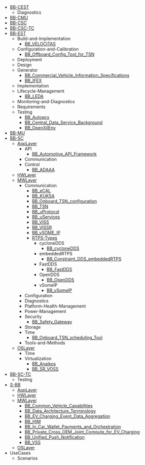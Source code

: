 - [BB-CEST](/BB-CEST/README.md)
    - Diagnostics
- [BB-CMU](/BB-CMU/README.md)
- [BB-CSC](/BB-CSC/README.md)
- [BB-CSC-TC](/BB-CSC-TC/README.md)
- [BB-EST](/BB-EST/README.md)
    - Build-and-Implementation
        - [BB_VELOCITAS](/BB-EST/Build-and-Implementation/BB_VELOCITAS.md)
    - Configuration-and-Calibration
        - [BB_Offboard_Config_Tool_for_TSN](/BB-EST/Configuration-and-Calibration/BB_Offboard_Config_Tool_for_TSN.md)
    - Deployment
    - Design
    - Generator
        - [BB_Commercial_Vehicle_Information_Specifications](/BB-EST/Generator/BB_Commercial_Vehicle_Information_Specifications.md)
        - [BB_IFEX](/BB-EST/Generator/BB_IFEX.md)
    - Implementation
    - Lifecycle-Management
        - [BB_LEDA](/BB-EST/Lifecycle-Management/BB_LEDA.md)
    - Monitoring-and-Diagnostics
    - Requirements
    - Testing
        - [BB_Autowrx](/BB-EST/Testing/BB_Autowrx.md)
        - [BB_Central_Data_Service_Background](/BB-EST/Testing/BB_Central_Data_Service_Background.md)
        - [BB_OpenXilEnv](/BB-EST/Testing/BB_OpenXilEnv.md)
- [BB-MU](/BB-MU/README.md)
- [BB-SC](/BB-SC/README.md)
    - [AppLayer](/BB-SC/AppLayer/README.md)
        - API
            - [BB_Automotive_API_Framework](/BB-SC/AppLayer/API/BB_Automotive_API_Framework.md)
        - Communication
        - Control
            - [BB_ADAAA](/BB-SC/AppLayer/Control/BB_ADAAA.md)
    - [HWLayer](/BB-SC/HWLayer/README.md)
    - [MWLayer](/BB-SC/MWLayer/README.md)
        - Communication
            - [BB_eCAL](/BB-SC/MWLayer/Communication/BB_eCAL.md)
            - [BB_KUKSA](/BB-SC/MWLayer/Communication/BB_KUKSA.md)
            - [BB_Onboard_TSN_configuration](/BB-SC/MWLayer/Communication/BB_Onboard_TSN_configuration.md)
            - [BB_TSN](/BB-SC/MWLayer/Communication/BB_TSN.md)
            - [BB_uProtocol](/BB-SC/MWLayer/Communication/BB_uProtocol.md)
            - [BB_uServices](/BB-SC/MWLayer/Communication/BB_uServices.md)
            - [BB_VISS](/BB-SC/MWLayer/Communication/BB_VISS.md)
            - [BB_VISSR](/BB-SC/MWLayer/Communication/BB_VISSR.md)
            - [BB_vSOME_IP](/BB-SC/MWLayer/Communication/BB_vSOME_IP.md)
            - [RTPS-Types](/BB-SC/MWLayer/Communication/RTPS-Types/RTPS-Types.md)
                - cycloneDDS
                    - [BB_cycloneDDS](/BB-SC/MWLayer/Communication/RTPS-Types/cycloneDDS/BB_cycloneDDS.md)
                - embeddedRTPS
                    - [BB_Constraint_DDS_embeddedRTPS](/BB-SC/MWLayer/Communication/RTPS-Types/embeddedRTPS/BB_Constraint_DDS_embeddedRTPS.md)
                - FastDDS
                    - [BB_FastDDS](/BB-SC/MWLayer/Communication/RTPS-Types/FastDDS/BB_FastDDS.md)
                - OpenDDS
                    - [BB_OpenDDS](/BB-SC/MWLayer/Communication/RTPS-Types/OpenDDS/BB_OpenDDS.md)
                - vSomeIP
                    - [BB_vSomeIP](/BB-SC/MWLayer/Communication/RTPS-Types/vSomeIP/BB_vSomeIP.md)
        - Configuration
        - Diagnostics
        - Platform-Health-Management
        - Power-Management
        - Security
            - [BB_Safety_Gateway](/BB-SC/MWLayer/Security/BB_Safety_Gateway.md)
        - Storage
        - Time
            - [BB_Onboard_TSN_scheduling_Tool](/BB-SC/MWLayer/Time/BB_Onboard_TSN_scheduling_Tool.md)
        - Tools-and-Methods
    - [OSLayer](/BB-SC/OSLayer/README.md)
        - Time
        - Virtualization
            - [BB_Anaikos](/BB-SC/OSLayer/Virtualization/BB_Anaikos.md)
            - [BB_SR_VOSS](/BB-SC/OSLayer/Virtualization/BB_SR_VOSS.md)
- [BB-SC-TC](/BB-SC-TC/README.md)
    - Testing
- [S-BB](/S-BB/README.md)
    - [AppLayer](/S-BB/AppLayer/README.md)
    - [HWLayer](/S-BB/HWLayer/README.md)
    - [MWLayer](/S-BB/MWLayer/README.md)
        - [BB_Common_Vehicle_Capabilities](/S-BB/MWLayer/BB_Common_Vehicle_Capabilities.md)
        - [BB_Data_Architecture_Terminology](/S-BB/MWLayer/BB_Data_Architecture_Terminology.md)
        - [BB_EV_Charging_Event_Data_Aggregation](/S-BB/MWLayer/BB_EV_Charging_Event_Data_Aggregation.md)
        - [BB_HIM](/S-BB/MWLayer/BB_HIM.md)
        - [BB_In_Car_Wallet_Payments_and_Orchestration](/S-BB/MWLayer/BB_In_Car_Wallet_Payments_and_Orchestration.md)
        - [BB_Private_Cross_OEM_Joint_Compute_for_EV_Charging](/S-BB/MWLayer/BB_Private_Cross_OEM_Joint_Compute_for_EV_Charging.md)
        - [BB_Unified_Push_Notification](/S-BB/MWLayer/BB_Unified_Push_Notification.md)
        - [BB_VSS](/S-BB/MWLayer/BB_VSS.md)
    - [OSLayer](/S-BB/OSLayer/README.md)
- UseCases
    - Scenarios
